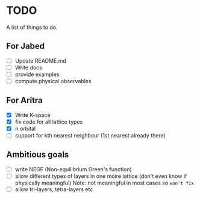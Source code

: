 # TODO

A list of things to do.

## For Jabed

- [ ] Update README.md
- [ ] Write docs
- [ ] provide examples
- [ ] compute physical observables

## For Aritra

- [x] Write K-space
- [x] fix code for all lattice types
- [x] n orbital
- [ ] support for kth nearest neighbour (1st nearest already there)

## Ambitious goals

- [ ] write NEGF (Non-equilibrium Green's function)
- [ ] allow different types of layers in one moire lattice (don't even know if physically meaningful)
    Note: not meaningful in most cases so `won't fix`
- [ ] allow tri-layers, tetra-layers etc
